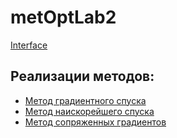 # metOptLab2
[Interface](https://vlad1zzzy.github.io/metOptLab2/)

## Реализации методов:
   * [Метод градиентного спуска](https://github.com/vlad1zzzy/metOptLab2/blob/main/src/main/java/StepGradient.java)
   * [Метод наискорейшего спуска](https://github.com/vlad1zzzy/metOptLab2/blob/main/src/main/java/GreatDescentGradient.java)
   * [Метод сопряженных градиентов](https://github.com/vlad1zzzy/metOptLab2/blob/main/src/main/java/ConjugateGradient.java)
